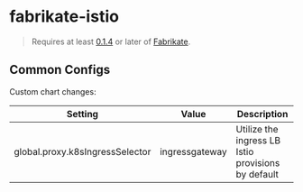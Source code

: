 # fabrikate-istio

> Requires at least [0.1.4](https://github.com/Microsoft/fabrikate/releases) or later of [Fabrikate](https://github.com/Microsoft/fabrikate).

## Common Configs

Custom chart changes:

| Setting                         | Value          | Description                                        |
| ------------------------------- | -------------- | -------------------------------------------------- |
| global.proxy.k8sIngressSelector | ingressgateway | Utilize the ingress LB Istio provisions by default |
